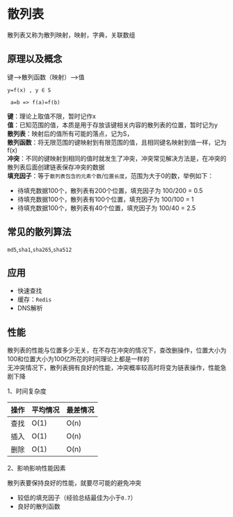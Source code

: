 # 散列表

散列表又称为散列映射，映射，字典，关联数组

## 原理以及概念

键-->散列函数（映射）-->值

`y=f(x) , y ∈ S`

` a=b => f(a)=f(b)`

**键**：理论上取值不限，暂时记作x  
**值**：已知范围的值，本质是用于存放该键相关内容的散列表的位置，暂时记为y  
**散列表**：映射后的值所有可能的落点，记为S，  
**散列函数**：将无限范围的键映射到有限范围的值，且相同键名映射到值一样，记为f(x)  
**冲突**：不同的键映射到相同的值时就发生了冲突，冲突常见解决方法是，在冲突的散列表后面创建链表保存冲突的数据  
**填充因子**：等于`散列表包含的元素个数`/`位置长度`，范围为大于0的数，举例如下：
- 待填充数据100个，散列表有200个位置，填充因子为 100/200 = 0.5
- 待填充数据100个，散列表有100个位置，填充因子为 100/100 = 1
- 待填充数据100个，散列表有40个位置，填充因子为 100/40 = 2.5

## 常见的散列算法

`md5`,`sha1`,`sha265`,`sha512`

## 应用

- 快速查找
- 缓存：`Redis`
- DNS解析

## 性能

散列表的性能与位置多少无关，在不存在冲突的情况下，查改删操作，位置大小为100和位置大小为100亿所花的时间理论上都是一样的  
无冲突情况下，散列表拥有良好的性能，冲突概率较高时将变为链表操作，性能急剧下降

1、时间复杂度

| 操作 | 平均情况 | 最差情况 |
| ---- | -------- | -------- |
| 查找 | O(1)     | O(n)     |
| 插入 | O(1)     | O(n)     |
| 删除 | O(1)     | O(n)     |

2、影响影响性能因素

散列表要保持良好的性能，就要尽可能的避免冲突

- 较低的填充因子（经验总结最佳为小于`0.7`）
- 良好的散列函数